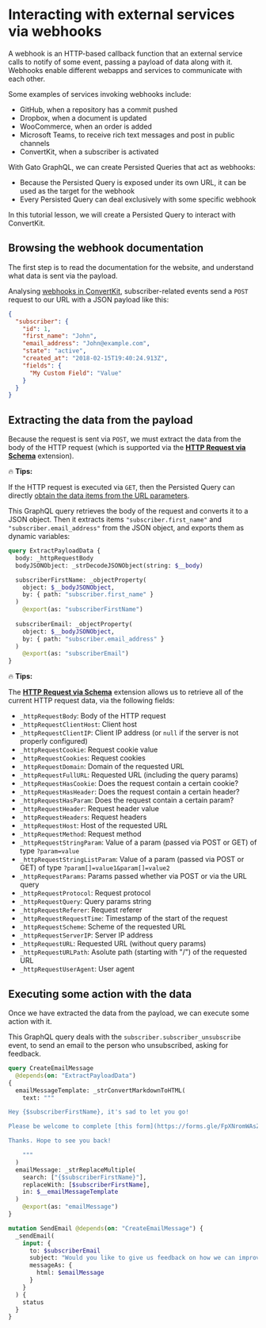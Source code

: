 # Interacting with external services via webhooks

A webhook is an HTTP-based callback function that an external service calls to notify of some event, passing a payload of data along with it. Webhooks enable different webapps and services to communicate with each other.

Some examples of services invoking webhooks include:

- GitHub, when a repository has a commit pushed
- Dropbox, when a document is updated
- WooCommerce, when an order is added
- Microsoft Teams, to receive rich text messages and post in public channels
- ConvertKit, when a subscriber is activated

With Gato GraphQL, we can create Persisted Queries that act as webhooks:

- Because the Persisted Query is exposed under its own URL, it can be used as the target for the webhook
- Every Persisted Query can deal exclusively with some specific webhook

In this tutorial lesson, we will create a Persisted Query to interact with ConvertKit.

## Browsing the webhook documentation

The first step is to read the documentation for the website, and understand what data is sent via the payload.

Analysing [webhooks in ConvertKit](https://developers.convertkit.com/#webhooks), subscriber-related events send a `POST` request to our URL with a JSON payload like this:

```json
{
  "subscriber": {
    "id": 1,
    "first_name": "John",
    "email_address": "John@example.com",
    "state": "active",
    "created_at": "2018-02-15T19:40:24.913Z",
    "fields": {
      "My Custom Field": "Value"
    }
  }
}
```

## Extracting the data from the payload

Because the request is sent via `POST`, we must extract the data from the body of the HTTP request (which is supported via the [**HTTP Request via Schema**](https://gatographql.com/extensions/http-request-via-schema/) extension).

<div class="doc-highlight" markdown=1>

🔥 **Tips:**

If the HTTP request is executed via `GET`, then the Persisted Query can directly [obtain the data items from the URL parameters](https://gatographql.com/guides/use/creating-a-persisted-query/#heading-making-the-persisted-query-dynamic-via-url-params).

</div>

This GraphQL query retrieves the body of the request and converts it to a JSON object. Then it extracts items `"subscriber.first_name"` and `"subscriber.email_address"` from the JSON object, and exports them as dynamic variables:

```graphql
query ExtractPayloadData {
  body: _httpRequestBody
  bodyJSONObject: _strDecodeJSONObject(string: $__body)

  subscriberFirstName: _objectProperty(
    object: $__bodyJSONObject,
    by: { path: "subscriber.first_name" }
  )
    @export(as: "subscriberFirstName")
  
  subscriberEmail: _objectProperty(
    object: $__bodyJSONObject,
    by: { path: "subscriber.email_address" }
  )
    @export(as: "subscriberEmail")
}
```

<div class="doc-highlight" markdown=1>

🔥 **Tips:**

The [**HTTP Request via Schema**](https://gatographql.com/extensions/http-request-via-schema/) extension allows us to retrieve all of the current HTTP request data, via the following fields:

- `_httpRequestBody`: Body of the HTTP request
- `_httpRequestClientHost`: Client host
- `_httpRequestClientIP`: Client IP address (or `null` if the server is not properly configured)
- `_httpRequestCookie`: Request cookie value
- `_httpRequestCookies`: Request cookies
- `_httpRequestDomain`: Domain of the requested URL
- `_httpRequestFullURL`: Requested URL (including the query params)
- `_httpRequestHasCookie`: Does the request contain a certain cookie?
- `_httpRequestHasHeader`: Does the request contain a certain header?
- `_httpRequestHasParam`: Does the request contain a certain param?
- `_httpRequestHeader`: Request header value
- `_httpRequestHeaders`: Request headers
- `_httpRequestHost`: Host of the requested URL
- `_httpRequestMethod`: Request method
- `_httpRequestStringParam`: Value of a param (passed via POST or GET) of type `?param=value`
- `_httpRequestStringListParam`: Value of a param (passed via POST or GET) of type `?param[]=value1&param[]=value2`
- `_httpRequestParams`: Params passed whether via POST or via the URL query
- `_httpRequestProtocol`: Request protocol
- `_httpRequestQuery`: Query params string
- `_httpRequestReferer`: Request referer
- `_httpRequestRequestTime`: Timestamp of the start of the request
- `_httpRequestScheme`: Scheme of the requested URL
- `_httpRequestServerIP`: Server IP address
- `_httpRequestURL`: Requested URL (without query params)
- `_httpRequestURLPath`: Asolute path (starting with "/") of the requested URL
- `_httpRequestUserAgent`: User agent

</div>

## Executing some action with the data

Once we have extracted the data from the payload, we can execute some action with it.

This GraphQL query deals with the `subscriber.subscriber_unsubscribe` event, to send an email to the person who unsubscribed, asking for feedback.

```graphql
query CreateEmailMessage
  @depends(on: "ExtractPayloadData")
{
  emailMessageTemplate: _strConvertMarkdownToHTML(
    text: """

Hey {$subscriberFirstName}, it's sad to let you go!

Please be welcome to complete [this form](https://forms.gle/FpXNromWAsZYC1zB8) and let us know if there is anything we can do better.

Thanks. Hope to see you back!

    """
  )
  emailMessage: _strReplaceMultiple(
    search: ["{$subscriberFirstName}"],
    replaceWith: [$subscriberFirstName],
    in: $__emailMessageTemplate
  )
    @export(as: "emailMessage")
}

mutation SendEmail @depends(on: "CreateEmailMessage") {
  _sendEmail(
    input: {
      to: $subscriberEmail
      subject: "Would you like to give us feedback on how we can improve?"
      messageAs: {
        html: $emailMessage
      }
    }
  ) {
    status
  }
}
```
